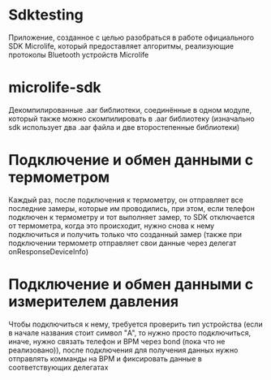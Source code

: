 # Sdktesting
Приложение, созданное с целью разобраться в работе официального SDK Microlife, который предоставляет алгоритмы, реализующие протоколы Bluetooth устройств Microlife
# microlife-sdk
Декомпилированные .aar библиотеки, соединённые в одном модуле, который также можно скомпилировать в .aar библиотеку (изначально sdk использует два .aar файла и две второстепенные библиотеки)
# Подключение и обмен данными с термометром
Каждый раз, после подключения к термометру, он отправляет все последние замеры, которые им проводились, при этом, если телефон подключен к термометру и тот выполняет замер, то SDK отключается от термометра, когда это происходит, нужно снова к нему подключиться и получить только что созданный замер (также при подключении термометр отправляет свои данные через делегат onResponseDeviceInfo)
# Подключение и обмен данными с измерителем давления
Чтобы подключиться к нему, требуется проверить тип устройства (если в начале названия стоит символ "A", то нужно просто подключиться, иначе, нужно связать телефон и BPM через bond (пока что не реализовано)), после подключения для получения данных нужно отправлять комманды на BPM и фиксировать данные в соответствующих делегатах
